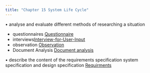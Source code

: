 ```yaml
---
title: "Chapter 15 System Life Cycle"
---
```

• analyse and evaluate different methods of researching a situation 
- questionnaires [Questionnaire](Others/Questionnaire.md)
- interviews[Interview-for-User-Input](Others/Interview-for-User-Input.md)
-  observation [Observation](Observation.md)
-  Document Analysis [Document analysis](Document%20analysis.md)


• describe the content of the requirements specification system specification and design specification
[Requirments](Requirments.md)